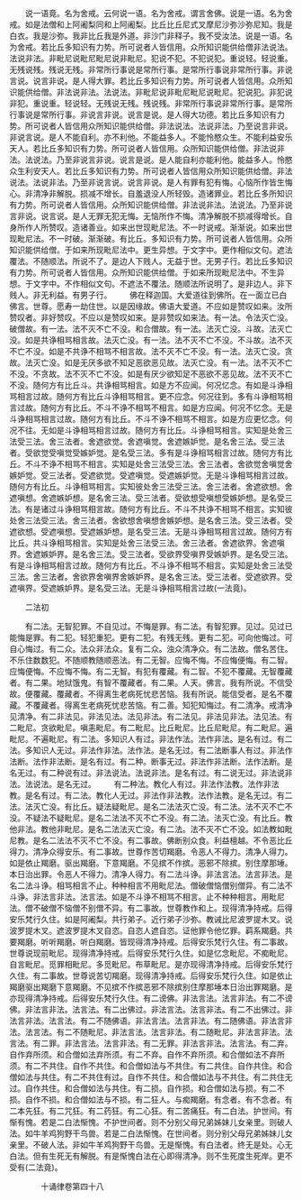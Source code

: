 <!-- { "loadSidebar": true } -->
　　说一语竟。名为舍戒。云何说一语。名为舍戒。谓言舍佛。说是一语。名为舍戒。如是法僧和上阿阇梨同和上阿阇梨。比丘比丘尼式叉摩尼沙弥沙弥尼知。我是白衣。我是沙弥。我非比丘我是外道。非沙门非释子。我不受汝法。说是一语。名为舍戒。若比丘多知识有力势。所可说者人皆信用。众所知识能供给僧非法说法。法说非法。非毗尼说毗尼毗尼说非毗尼。犯说不犯。不犯说犯。重说轻。轻说重。无残说残。残说无残。非常所行事说是常所行事。是常所行事说非常所行事。非说言说。说言非说。是人得大罪。若比丘多知识有力势。所可说者人皆信用。众所知识能供给僧。非法说非法。法说法。非毗尼说非毗尼毗尼说毗尼。犯说犯。非犯说非犯。重说重。轻说轻。无残说无残。残说残。非常所行事说非常所行事。是常所行事说是常所行事。非说言非说。说言是说。是人得大功德。若比丘多知识有力势。所可说者人皆信用众所知识能供给僧。非法说法。法说非法。乃至说言非说。非说言说。是人不能自利。亦不利他。不能益多人。不能怜愍众生。不能利益安乐天人。若比丘多知识有力势。所可说者人皆信用。众所知识能供给僧。非法说非法。法说法。乃至非说言非说。说言是说。是人能自利亦能利他。能益多人。怜愍众生利安天人。若比丘多知识有力势。所可说者人皆信用众所知识能供给僧。非法说法。法说非法。乃至非说言说。说言非说。是人有罪有犯有悔。心恼所作皆生悔心。非清净非解脱。损减不增长。自羞退没人所轻毁。造诸罪业。若比丘多所知识有力势。所可说者人皆信用。众所知识能供给僧。非法说非法。法说法。乃至非说言非说。说言说。是人无罪无犯无悔。无恼所作不悔。清净解脱不损减得增长。自身所作人所赞叹。造诸善业。如来出世现毗尼法。不一时说戒。渐渐说。如来出世现毗尼法。不一时破。渐渐破。有比丘。多知识有力势。所可说者人皆信用。众所知识能供给僧。于如来所现毗尼法中。更生异想。于文字中。更作相似文句。遮法覆法。不随顺法。所说不了。是边人下贱人。无益于世。无男子行。若比丘多知识有力势。所可说者人皆信用。众所知识能供给僧。于如来所现毗尼法中。不生异想。于文字中。不作相似文句。不遮法不覆法。随顺法所说明了。是非边人。非下贱人。非无利益。有男子行。
　　佛在释迦国。大爱道往到佛所。在一面立已白佛言。世尊。愿寿一劫住世。以是因缘故。佛语大爱道。不应如是赞叹如来。汝所赞叹者。非好赞叹。不应以是赞叹如来。是非赞叹如来法。有一法。令法灭亡没。破僧故。有一法。法不灭不亡不没。和合僧故。有一法。法灭亡没。斗故。法灭亡没。如是共诤相骂相言故。法灭亡没。有一法。法不灭不亡不没。不斗故。法不灭不亡不没。如是不共诤不相骂不相言故。法不灭不亡不没。有一法。法灭亡没。贪故。法灭亡没。如是无厌多欲不知足恶欲恶见故。法灭亡没。有一法。法不灭不亡不没。不贪故。法不灭不亡不没。如是有厌少欲知足不恶欲不恶见故。法不灭不亡不没。随何方有比丘斗。共诤相骂相言。如是方不应闻。何况忆念。有如是斗诤相骂相言过故。随何方有比丘斗诤相骂相言。更不应念。何况往到。多有斗诤相骂相言过故。随何方有比丘。不斗不诤不相骂不相言。如是方应闻。何况不忆念。无是斗诤相骂相言过故。随何方有比丘。不斗不诤不相骂不相言。如是方应更忆念。何况不往。无如是斗诤相骂相言过故。随何方有比丘。斗诤相骂相言。实知是处舍三法受三法。舍三法者。舍遮欲觉。舍遮嗔觉。舍遮嫉妒觉。是名舍三法。受三法者。受欲觉受嗔觉受嫉妒觉。是名受三法。多有是斗诤相骂相言过故。随何方有比丘。不斗不诤不相骂不相言。实知是处舍三法受三法。舍三法者。舍欲觉舍嗔觉舍嫉妒觉。受三法者。受遮欲觉。受遮嗔觉。受遮嫉妒觉。无是斗诤相骂相言过故。随何方有比丘。斗诤相骂相言。实知彼处舍三法受三法。舍三法者。舍遮欲想。舍遮嗔想。舍遮嫉妒想。是名舍三法。受三法者。受欲想受嗔想受嫉妒想。是名受三法。有是诸过斗诤相骂相言故。随何方有比丘。不斗不共诤不相骂不相言。实知彼处舍三法受三法。舍三法者。舍欲想舍嗔想舍嫉妒想。是名舍三法。受三法者。受遮欲想。受遮嗔想。受遮嫉妒想。是名受三法。无是斗诤相骂相言过故。随何方有比丘。共斗诤相骂相言。实知是处舍三法受三法。舍三法者。舍遮欲界。舍遮嗔界。舍遮嫉妒界。是名舍三法。受三法者。受欲界受嗔界受嫉妒界。是名受三法。有是斗诤相骂相言过故。随何方有比丘。不斗诤不相骂不相言。实知是处舍三法受三法。舍三法者。舍欲界舍嗔界舍嫉妒界。是名舍三法。受三法者。受遮欲界。受遮嗔界。受遮嫉妒界。是名受三法。无是斗诤相骂相言过故(一法竟)。

　　二法初

　　有二法。无智犯罪。不自见过。不悔是罪。有二法。有智犯罪。见过。见过已能悔是罪。有二犯。轻犯重犯。更有二犯。有残无残。更有二犯。可向他悔过。可自心悔过。有二众。法众非法众。复有二众。浊众清净众。有二法故。僧名苦住。不乐住数数犯。不随顺教随顺恶法。有二无智。应悔不悔。不应悔便悔。有二智。应悔便悔。不应悔不悔。有二无智。有犯有覆藏。有二智。不犯不覆藏。无智覆藏者。有二果。地狱饿鬼。有智不覆藏者。有二果。人天。佛言。我有所说。不信受故。便覆藏。覆藏者。不得离生老病死忧悲苦恼。我有所说。能信受者。是名不覆藏。不覆藏者。得离生老病死忧悲苦恼。有二善。知犯知悔过。有二清净。戒清净见清净。有二非法见。非法见法。法见非法。有二法见。非法见非法。法见法。有二毗尼。贪欲毗尼。嗔恚毗尼。有二毗尼。比丘毗尼。比丘尼毗尼。有二毗尼。遍毗尼。不遍毗尼。有二法。多知识人有过。非法作法。法作非法。是名有过。有二法。多知识人无过。非法作非法。法作法。是名无过。有二法断事人有过。非法作法断。法作非法断。是名有过。有二种。断事无过。非法作非法断。法作法断。是名无过。有二种说有过。非法说法。法说非法。是名有过。有二说无过。非法说非法。法说法。是名无过。
　　有二种法。教化人有过。非法作法教。法作非法教。是名有过。有二法。教化人无过。非法作非法教。法作法教。是名无过。有二法。法灭亡没。有比丘。疑法疑毗尼。是名二法法灭亡没。有二法。法不灭不亡不没。不疑法不疑毗尼。是名二法法不灭不亡不没。有二法。法灭亡没。有比丘。教他非法。教他非毗尼。是名二法法灭亡没。有二法。法不灭不亡不没。如法教如毗尼教。是名二法法不灭不亡不没。有二事故。佛断别众食。利益檀越。不令恶比丘得力。清净众得安乐。有二事故。世尊作苦切羯磨。令恶人不得力。清净人得力。如是依止羯磨。驱出羯磨。下意羯磨。不见摈不作摈。恶邪不除摈。别住摩那埵。本日治出罪。令恶人不得力。清净人得力。有二法斗诤。非法言法。法言非法。是名二法斗诤。相骂相言不止。种种相言不用毗尼法。僧破僧恼僧别僧异。有二法不斗诤。非法言非法。法言法。如是不斗诤不相骂不相言。止不种种相言。用毗尼法。僧不破僧不恼僧不别僧不异。有二事故。世尊教作和上。现得清净持戒。后得安乐梵行久住。如是阿阇梨。共行弟子。近行弟子沙弥。教诫比尼波罗提木叉。说波罗提木叉。遮波罗提木叉自恣。自恣人遮自恣。证他罪令他忆罪。羁系羯磨。共要羯磨。听听羯磨。听白羯磨。皆现得清净持戒。后得安乐梵行久住。有二事故。世尊说现前毗尼。现得清净持戒。后得安乐梵行久住。如是忆念毗尼。不痴毗尼。自言毗尼。觅罪相毗尼。多觅毗尼。布草毗尼。是亦现得清净持戒。后得安乐梵行久住。有二事故。世尊说苦切羯磨。现得清净持戒。后得安乐梵行久住。如是依止羯磨驱出羯磨下意羯磨。不见摈不作摈恶邪不除摈别住摩那埵本日治出罪羯磨。是亦现得清净持戒。后得安乐梵行久住。有二谤佛。非法言法。法言非法。有二不谤佛。非法言非法。法言法。有二出佛过。非法言法。法言非法。有二不出佛过。非法言非法。法言法。有二不随佛语。非法言法。法言非法。有二随佛语。非法言非法。法言法。有二不随毗尼。非法言法。法言非法。有二随毗尼。非法言非法。法言法。有二罪。非法言法。法言非法。有二无罪。非法言非法。法言法。有二弃。自作弃所须。和合僧如法弃所须。有二不弃。自作不弃所须。和合僧如法不弃所须。有二不共住。自作不共住。和合僧如法与不共住。有二共住。自作共住。和合僧如法与共住。有二不共住有过。自作不共住。和合僧如法与不共住。有二共住无过。自作共住。和合僧如法与共住。有二损。自作损。和合僧如法与损。有二不损。自作不损。和合僧如法与不损。有二狂人。与痴羯磨。有念者。有不念者。有二本先狂。有二咒狂。有二药狂。有二心狂。有二苦痛狂。有二白法。护世间。有惭有愧。若是二白法惭愧。不护世间者。则不分别父母兄弟姊妹儿女亲里。则破人法。如牛羊鸡狗野干鸟兽。若是二白法惭愧。在世间者。则分别父母兄弟姊妹儿女亲里。不破人法。非如牛羊鸡狗野干鸟兽。无是惭愧。有白法者。终无是处。心无白法。但有生死无有解脱。有是惭愧白法在心即得清净。则不生死度生死岸。更不受有(二法竟)。

　　　　十诵律卷第四十八


